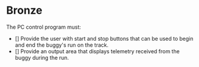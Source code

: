 # Bronze

The PC control program must:

- [] Provide the user with start and stop buttons that can be used to begin and end the buggy's run on the track.
- [] Provide an output area that displays telemetry received from the buggy during the run. 

